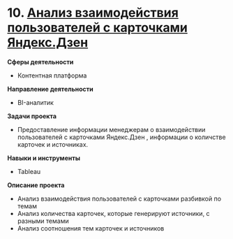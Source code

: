 # 10. [Анализ взаимодействия пользователей с карточками Яндекс.Дзен](https://public.tableau.com/app/profile/.34601905/viz/TableauPublic_16881374776750/Dashboard1?publish=yes)
  
**Сферы деятельности**
   
   - Контентная платформа
     
**Направление деятельности**
   
   - BI-аналитик
     
**Задачи проекта**
   
- Предоставление информации менеджерам о взаимодействии пользователей с карточками Яндекс.Дзен , информации о количстве карточек и источниках.


**Навыки и инструменты**
  
  - Tableau

**Описание проекта**

  - Анализ взаимодействия пользователей с карточками разбивкой по темам
  - Анализ количества карточек, которые генерируют источники, с разными темами
  - Анализ соотношения тем карточек и источников
